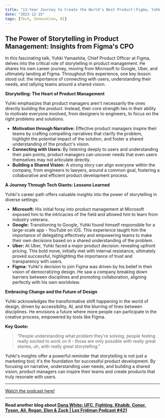```yaml
---
title: "13-Year Journey to Create the World's Best ProductㅣFigma, Yuhki Yamashita"
date: "2023-12-15"
tags: [Tech, Innovation, AI]
---
```


## The Power of Storytelling in Product Management: Insights from Figma's CPO

In this fascinating talk, Yuhki Yamashita, Chief Product Officer at Figma, delves into the critical role of storytelling in product management. He shares his own career journey, moving from Microsoft to Google, Uber, and ultimately landing at Figma. Throughout this experience, one key lesson stood out: the importance of connecting with users, understanding their needs, and rallying teams around a shared vision. 

**Storytelling: The Heart of Product Management**

Yuhki emphasizes that product managers aren't necessarily the ones directly building the product. Instead, their core strength lies in their ability to motivate everyone involved, from designers to engineers, to focus on the right problems and solutions.

* **Motivation through Narrative:** Effective product managers inspire their teams by crafting compelling narratives that clarify the problem, highlight the potential impact of the solution, and foster a shared understanding of the product's vision.
* **Connecting with Users:** By listening deeply to users and understanding their pain points, product managers can uncover needs that even users themselves may not articulate directly.
* **Building a Shared Vision:** A strong story can align everyone within the company, from engineers to lawyers, around a common goal, fostering a collaborative and efficient product development process.

**A Journey Through Tech Giants: Lessons Learned**

Yuhki's career path offers valuable insights into the power of storytelling in diverse settings:

* **Microsoft:** His initial foray into product management at Microsoft exposed him to the intricacies of the field and allowed him to learn from industry veterans.
* **Google:** Transitioning to Google, Yuhki found himself responsible for a large-scale app - YouTube on iOS. This experience taught him the importance of delegating effectively and empowering teams to make their own decisions based on a shared understanding of the problem.
* **Uber:** At Uber, Yuhki faced a major product decision: revealing upfront pricing. This bold move, initially met with internal resistance, ultimately proved successful, highlighting the importance of trust and transparency with users.
* **Figma:** Yuhki's decision to join Figma was driven by his belief in their vision of democratizing design. He saw a company breaking down barriers between disciplines and promoting collaboration, aligning perfectly with his own worldview.

**Embracing Change and the Future of Design**

Yuhki acknowledges the transformative shift happening in the world of design, driven by accessibility, AI, and the blurring of lines between disciplines. He envisions a future where more people can participate in the creative process, empowered by tools like Figma. 

**Key Quote:** 

> "People understanding what problem they're solving, people feeling really excited to work on it - those are only possible with really great stories, uh, with really great storytelling."

Yuhki's insights offer a powerful reminder that storytelling is not just a marketing tool; it's the foundation for successful product development. By focusing on narrative, understanding user needs, and building a shared vision, product managers can inspire their teams and create products that truly resonate with users.

---

<a href="https://youtube.com/watch?v=WeNnc3_xn2A" target="_blank">Watch the podcast here!</a>


---

**Read another blog about [Dana White: UFC, Fighting, Khabib, Conor, Tyson, Ali, Rogan, Elon & Zuck | Lex Fridman Podcast #421](./20240325-danawhite-lexfridman)**